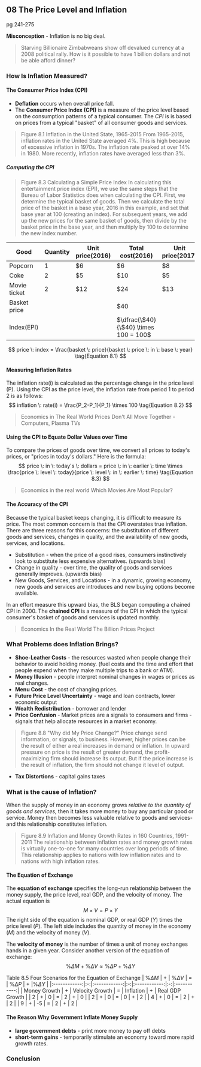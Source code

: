 ## 08 The Price Level and Inflation
pg 241-275

**Misconception** - Inflation is no big deal.

> Starving Billionaire
Zimbabweans show off devalued currency at a 2008 political rally. How is it possible to have 1 billion dollars and not be able afford dinner?

### How Is Inflation Measured?

#### The Consumer Price Index (CPI)
* **Deflation** occurs when overall price fall.
* The **Consumer Price Index (CPI)** is a measure of the price level based on the consumption patterns of a typical consumer. The *CPI* is  is based on prices from a typical "basket" of all consumer goods and services.

> Figure 8.1
Inflation in the United State, 1965-2015
From 1965-2015, inflation rates in the United State averaged 4%. This is high because of excessive inflation in 1970s. The inflation rate peaked at over 14% in 1980. More recently, inflation rates have averaged less than 3%.

##### Computing the CPI

> Figure 8.3
Calculating a Simple Price Index
In calculating this entertainment price index (EPI), we use the same steps that the Bureau of Labor Statistics does when calculating the CPI. First, we determine the typical basket of goods. Then we calculate the total price of the basket in a base year, 2016 in this example, and set that base year at 100 (creating an index). For subsequent years, we add up the new prices for the same basket of goods, then divide by the basket price in the base year, and then multiply by 100 to determine the new index number.

|Good|Quantity| Unit price(2016) |Total cost(2016)|Unit price(2017)|Total cost(2017) |
|---------|---|----|----|---|---|
| Popcorn | 1 | \$6| \$6|\$8|\$8|
| Coke    | 2 | \$5| \$10|\$5|\$10|
| Movie ticket | 2 | \$12| \$24|\$13|\$26|
|Basket price| | | \$40 | | \$ 44|
|Index(EPI)| | | $\dfrac{\$40}{\$40} \times 100 = 100$ | |$\dfrac{\$44}{\$40} \times 100 = 110$|

$$
price \: index = \frac{basket \: price}{basket \:  price \:  in \:  base \:  year} \tag{Equation 8.1}
$$

#### Measuring Inflation Rates
The inflation rate(i) is calculated as the percentage change in the price level (P). Using the CPI as the price level, the inflation rate from period 1 to period 2 is as follows:
$$
inflation \: rate(i) = \frac{P_2-P_1}{P_1} \times 100 \tag{Equation 8.2}
$$

> Economics in The Real World
Prices Don't All Move Together - Computers, Plasma TVs

#### Using the CPI to Equate Dollar Values over Time
To compare the prices of goods over time, we convert all prices to today's prices, or "prices in today's dollars." Here is the formula:
$$
price \: in \: today's \: dollars  = price \: in \: earlier \: time \times \frac{price \: level \: today}{price \: level \: in \: earlier \: time} \tag{Equation 8.3}
$$

> Economics in the real world
Which Movies Are Most Popular?

#### The Accuracy of the CPI
Because the typical basket keeps changing, it is difficult to measure its price. The most common concern is that the CPI overstates true inflation. There are three reasons for this concerns: the substitution of different goods and services, changes in quality, and the availability of new goods, services, and locations.

+ Substitution - when the price of a good rises, consumers instinctively look to substitute less expensive alternatives. (upwards bias)
+ Change in quality - over time, the quality of goods and services generally improves. (upwards bias)
+ New Goods, Services, and Locations - in a dynamic, growing economy, new goods and services are introduces and new buying options become available.

In an effort measure this upward bias, the BLS began computing a chained CPI in 2000. The **chained CPI** is a measure of the CPI in which the typical consumer's basket of goods and services is updated monthly.

> Economics In the Real World
The Billion Prices Project

### What Problems does Inflation Brings?

+ **Shoe-Leather Costs** - the resources wasted when people change their behavior to avoid holding money. (fuel costs and the time and effort that people expend when they make multiple trips to a bank or ATM).
+ **Money Illusion** - people interpret nominal changes in wages or prices as real changes.
+ **Menu Cost** - the cost of changing prices.
+ **Future Price Level Uncertainty** - wage and loan contracts, lower economic output
+ **Wealth Redistribution** - borrower and lender
+ **Price Confusion** - Market prices are a signals to consumers and firms - signals that help allocate resources in a market economy.
> Figure 8.8
"Why did My Price Change?"
Price change send information, or signals, to business. However, higher prices can be the result of either a real increases in demand or inflation. In upward pressure on price is the result of greater demand, the profit-maximizing firm should increase its output. But if the price increase is the result of inflation, the firm should not change it level of output.

+ **Tax Distortions** - capital gains taxes

### What is the cause of Inflation?

When the supply of money in an economy grows *relative to the quantity of goods and services*, then it takes more money to buy any particular good or service. Money then becomes less valuable relative to goods and services-and this relationship constitutes inflation.

> Figure 8.9
Inflation and Money Growth Rates in 160 Countries, 1991-2011
The relationship between inflation rates and money growth rates is virtually one-to-one for many countries over long periods of time. This relationship applies to nations with low inflation rates and to nations with high inflation rates.

#### The Equation of Exchange
The **equation of exchange** specifies the long-run relationship between the money supply, the price level, real GDP, and the velocity of money. The actual equation is
$$
M \times V = P \times Y
$$
The right side of the equation is nominal GDP, or real GDP ($Y$) times the price level ($P$). The left side includes the quantity of money in the economy ($M$) and the velocity of money ($V$).

The **velocity of money** is the number of times a unit of money exchanges hands in a given year.
Consider another version of the equation of exchange:
$$
\%\Delta M + \%\Delta V \approx \%\Delta P+ \%\Delta Y
$$

Table 8.5
Four Scenarios for the Equation of Exchange
| $\%\Delta M$ | + | $\%\Delta V$ | = | $\%\Delta P$ | + |$\%\Delta Y$ |
|:------------:|:-:|:------------:|:-:|:------------:|:-:|:-----------:|
| Money Growth | + | Velocity Growth | = | Inflation | + | Real GDP Growth |
| 2 | + | 0 | = | 2 | + | 0 |
| 2 | + | 0 | = | 0 | + | 2 |
| 4 | + | 0 | = | 2 | + | 2 |
| 9 | + | -5 | = | 2 | + | 2 |

#### The Reason Why Government Inflate Money Supply
+ **large government debts** - print more money to pay off debts
+ **short-term gains** - temporarily stimulate an economy toward more rapid growth rates.

### Conclusion